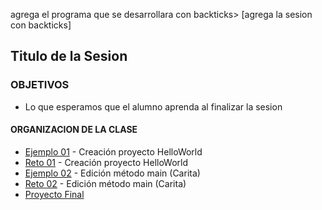 
agrega el programa que se desarrollara con backticks> [agrega la sesion con backticks]  

## Titulo de la Sesion 

### OBJETIVOS 

- Lo que esperamos que el alumno aprenda al finalizar la sesion 

#### ORGANIZACION DE LA CLASE 

- [Ejemplo 01](Ejemplo-01) - Creación proyecto HelloWorld
- [Reto 01](Reto-01) - Creación proyecto HelloWorld
- [Ejemplo 02](Ejemplo-02) - Edición método main (Carita)
- [Reto 02](Reto-02) - Edición método main (Carita)
- [Proyecto Final](ProyectoFinal)

